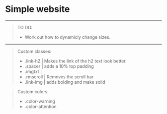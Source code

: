 # Simple website
---
> TO DO:
> - Work out how to dynamicly change sizes.
--- 
> Custom classes:
> - .link-h2 | Makes the link of the h2 text look better.
> - .spacer | adds a 10% top padding
> - .imgtxt | 
> - .rmscroll | Removes the scroll bar
> - .link-img | adds bolding and make solid

> Custom colors:
> - .color-warning
> - .color-attention